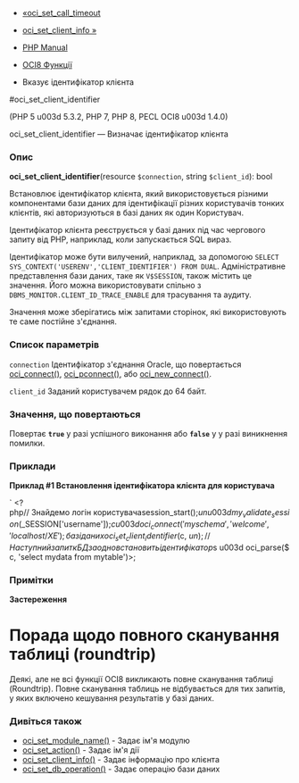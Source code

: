 - [«oci_set_call_timeout](function.oci-set-call-timout.md)
- [oci_set_client_info »](function.oci-set-client-info.md)

- [PHP Manual](index.md)
- [OCI8 Функції](ref.oci8.md)
- Вказує ідентифікатор клієнта

#oci_set_client_identifier

(PHP 5 u003d 5.3.2, PHP 7, PHP 8, PECL OCI8 u003d 1.4.0)

oci_set_client_identifier — Визначає ідентифікатор клієнта

### Опис

**oci_set_client_identifier**(resource `$connection`, string
`$client_id`): bool

Встановлює ідентифікатор клієнта, який використовується різними
компонентами бази даних для ідентифікації різних користувачів
тонких клієнтів, які авторизуються в базі даних як один
Користувач.

Ідентифікатор клієнта реєструється у базі даних під час чергового
запиту від PHP, наприклад, коли запускається SQL вираз.

Ідентифікатор може бути вилучений, наприклад, за допомогою
`SELECT SYS_CONTEXT('USERENV','CLIENT_IDENTIFIER') FROM DUAL`.
Адміністративне представлення бази даних, таке як `V$SESSION`, також
містить це значення. Його можна використовувати спільно з
`DBMS_MONITOR.CLIENT_ID_TRACE_ENABLE` для трасування та аудиту.

Значення може зберігатись між запитами сторінок, які використовують
те саме постійне з'єднання.

### Список параметрів

`connection`
Ідентифікатор з'єднання Oracle, що повертається
[oci_connect()](function.oci-connect.md),
[oci_pconnect()](function.oci-pconnect.md), або
[oci_new_connect()](function.oci-new-connect.md).

`client_id`
Заданий користувачем рядок до 64 байт.

### Значення, що повертаються

Повертає **`true`** у разі успішного виконання або **`false`** у
у разі виникнення помилки.

### Приклади

**Приклад #1 Встановлення ідентифікатора клієнта для користувача**

` <?php// Знайдемо логін користувачаsession_start();$un u003d my_validate_session($_SESSION['username']);$c u003d oci_connect('myschema', 'welcome', 'localhost/XE'); базі данихoci_set_client_identifier($c, $un);// Наступний запит к БД заодно встановить ідентифікатор$s u003d oci_parse($c, 'select mydata from mytable')>;

### Примітки

**Застереження**

# Порада щодо повного сканування таблиці (roundtrip)

Деякі, але не всі функції OCI8 викликають повне сканування таблиці
(Roundtrip). Повне сканування таблиць не відбувається для тих запитів,
у яких включено кешування результатів у базі даних.

### Дивіться також

- [oci_set_module_name()](function.oci-set-module-name.md) - Задає
ім'я модулю
- [oci_set_action()](function.oci-set-action.md) - Задає ім'я
дії
- [oci_set_client_info()](function.oci-set-client-info.md) - Задає
інформацію про клієнта
- [oci_set_db_operation()](function.oci-set-db-operation.md) -
Задає операцію бази даних
